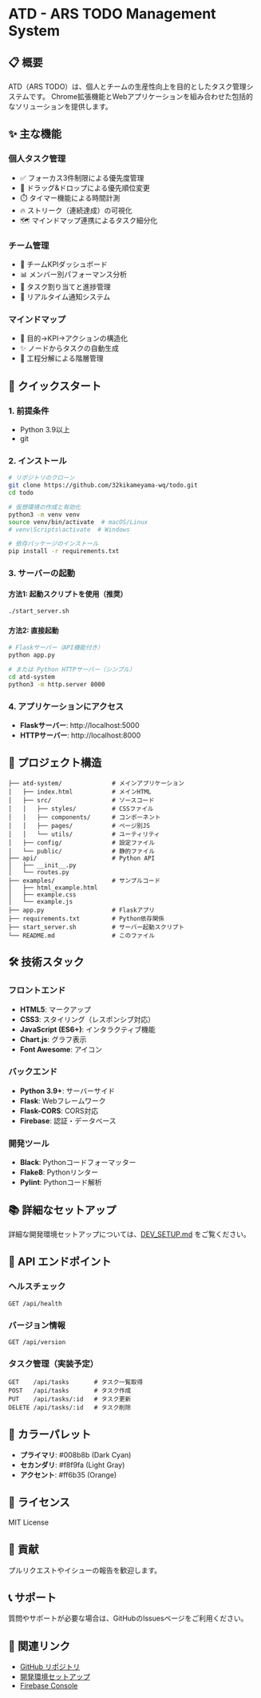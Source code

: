 # ATD - ARS TODO Management System

## 📋 概要

ATD（ARS TODO）は、個人とチームの生産性向上を目的としたタスク管理システムです。
Chrome拡張機能とWebアプリケーションを組み合わせた包括的なソリューションを提供します。

## ✨ 主な機能

### 個人タスク管理
- ✅ フォーカス3件制限による優先度管理
- 🎯 ドラッグ&ドロップによる優先順位変更
- ⏱️ タイマー機能による時間計測
- 🔥 ストリーク（連続達成）の可視化
- 🗺️ マインドマップ連携によるタスク細分化

### チーム管理
- 👥 チームKPIダッシュボード
- 📊 メンバー別パフォーマンス分析
- 📝 タスク割り当てと進捗管理
- 🔔 リアルタイム通知システム

### マインドマップ
- 🎯 目的→KPI→アクションの構造化
- ✨ ノードからタスクの自動生成
- 📐 工程分解による階層管理

## 🚀 クイックスタート

### 1. 前提条件

- Python 3.9以上
- git

### 2. インストール

```bash
# リポジトリのクローン
git clone https://github.com/32kikameyama-wq/todo.git
cd todo

# 仮想環境の作成と有効化
python3 -m venv venv
source venv/bin/activate  # macOS/Linux
# venv\Scripts\activate  # Windows

# 依存パッケージのインストール
pip install -r requirements.txt
```

### 3. サーバーの起動

#### 方法1: 起動スクリプトを使用（推奨）

```bash
./start_server.sh
```

#### 方法2: 直接起動

```bash
# Flaskサーバー（API機能付き）
python app.py

# または Python HTTPサーバー（シンプル）
cd atd-system
python3 -m http.server 8000
```

### 4. アプリケーションにアクセス

- **Flaskサーバー**: http://localhost:5000
- **HTTPサーバー**: http://localhost:8000

## 📂 プロジェクト構造

```
├── atd-system/              # メインアプリケーション
│   ├── index.html           # メインHTML
│   ├── src/                 # ソースコード
│   │   ├── styles/          # CSSファイル
│   │   ├── components/      # コンポーネント
│   │   ├── pages/           # ページ別JS
│   │   └── utils/           # ユーティリティ
│   ├── config/              # 設定ファイル
│   └── public/              # 静的ファイル
├── api/                     # Python API
│   ├── __init__.py
│   └── routes.py
├── examples/                # サンプルコード
│   ├── html_example.html
│   ├── example.css
│   └── example.js
├── app.py                   # Flaskアプリ
├── requirements.txt         # Python依存関係
├── start_server.sh          # サーバー起動スクリプト
└── README.md                # このファイル
```

## 🛠️ 技術スタック

### フロントエンド
- **HTML5**: マークアップ
- **CSS3**: スタイリング（レスポンシブ対応）
- **JavaScript (ES6+)**: インタラクティブ機能
- **Chart.js**: グラフ表示
- **Font Awesome**: アイコン

### バックエンド
- **Python 3.9+**: サーバーサイド
- **Flask**: Webフレームワーク
- **Flask-CORS**: CORS対応
- **Firebase**: 認証・データベース

### 開発ツール
- **Black**: Pythonコードフォーマッター
- **Flake8**: Pythonリンター
- **Pylint**: Pythonコード解析

## 📚 詳細なセットアップ

詳細な開発環境セットアップについては、[DEV_SETUP.md](DEV_SETUP.md) をご覧ください。

## 🔌 API エンドポイント

### ヘルスチェック
```
GET /api/health
```

### バージョン情報
```
GET /api/version
```

### タスク管理（実装予定）
```
GET    /api/tasks       # タスク一覧取得
POST   /api/tasks       # タスク作成
PUT    /api/tasks/:id   # タスク更新
DELETE /api/tasks/:id   # タスク削除
```

## 🎨 カラーパレット

- **プライマリ**: #008b8b (Dark Cyan)
- **セカンダリ**: #f8f9fa (Light Gray)
- **アクセント**: #ff6b35 (Orange)

## 📝 ライセンス

MIT License

## 🤝 貢献

プルリクエストやイシューの報告を歓迎します。

## 📞 サポート

質問やサポートが必要な場合は、GitHubのIssuesページをご利用ください。

## 🔗 関連リンク

- [GitHub リポジトリ](https://github.com/32kikameyama-wq/todo)
- [開発環境セットアップ](DEV_SETUP.md)
- [Firebase Console](https://console.firebase.google.com/)
